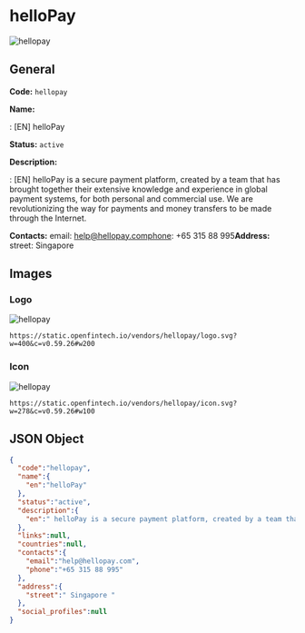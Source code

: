 
# helloPay 
![hellopay](https://static.openfintech.io/vendors/hellopay/logo.svg?w=400&c=v0.59.26#w200)  

## General 
 
**Code:** `hellopay` 
 
**Name:** 
 
:	[EN] helloPay 
 
**Status:** `active` 
 
**Description:** 
 
: [EN]  helloPay is a secure payment platform, created by a team that has brought together their extensive knowledge and experience in global payment systems, for both personal and commercial use. We are revolutionizing the way for payments and money transfers to be made through the Internet.  
 
**Contacts:** 
email: help@hellopay.comphone: +65 315 88 995**Address:** 
street:  Singapore  

## Images 

### Logo 
 
![hellopay](https://static.openfintech.io/vendors/hellopay/logo.svg?w=400&c=v0.59.26#w200)  

```
https://static.openfintech.io/vendors/hellopay/logo.svg?w=400&c=v0.59.26#w200
```  

### Icon 
 
![hellopay](https://static.openfintech.io/vendors/hellopay/icon.svg?w=278&c=v0.59.26#w100)  

```
https://static.openfintech.io/vendors/hellopay/icon.svg?w=278&c=v0.59.26#w100
```  

## JSON Object 

```json
{
  "code":"hellopay",
  "name":{
    "en":"helloPay"
  },
  "status":"active",
  "description":{
    "en":" helloPay is a secure payment platform, created by a team that has brought together their extensive knowledge and experience in global payment systems, for both personal and commercial use. We are revolutionizing the way for payments and money transfers to be made through the Internet. "
  },
  "links":null,
  "countries":null,
  "contacts":{
    "email":"help@hellopay.com",
    "phone":"+65 315 88 995"
  },
  "address":{
    "street":" Singapore "
  },
  "social_profiles":null
}
```  
